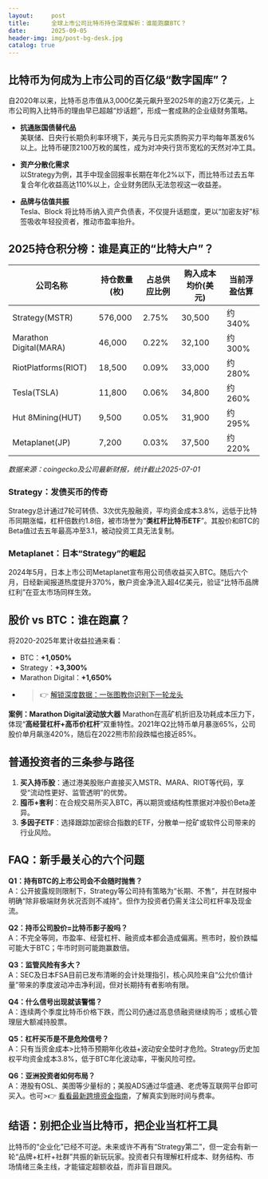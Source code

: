 ```yaml
---
layout:     post
title:      全球上市公司比特币持仓深度解析：谁能跑赢BTC？
date:       2025-09-05
header-img: img/post-bg-desk.jpg
catalog: true
---
```


## 比特币为何成为上市公司的百亿级“数字国库”？
自2020年以来，比特币总市值从3,000亿美元飙升至2025年的逾2万亿美元，上市公司购入比特币的理由早已超越“炒话题”，形成一套成熟的企业级财务策略。

- **抗通胀国债替代品**  
  美联储、日央行长期负利率环境下，美元与日元实质购买力平均每年蒸发6%以上。比特币硬顶2100万枚的属性，成为对冲央行货币宽松的天然对冲工具。

- **资产分散化需求**  
  以Strategy为例，其手中现金回报率长期在年化2%以下，而比特币过去五年复合年化收益高达110%以上，企业财务团队无法忽视这一收益差。

- **品牌与估值共振**  
  Tesla、Block 将比特币纳入资产负债表，不仅提升话题度，更以“加密友好”标签吸收年轻投资者，推动市盈率抬升。

## 2025持仓积分榜：谁是真正的“比特大户”？
| 公司名称 | 持仓数量(枚) | 占总供应比例 | 购入成本均价(美元) | 当前浮盈估算 |
| --- | --- | --- | --- | --- |
| Strategy(MSTR) | 576,000 | 2.75% | 30,500 | 约340% |
| Marathon Digital(MARA) | 46,000 | 0.22% | 32,100 | 约300% |
| RiotPlatforms(RIOT) | 18,500 | 0.09% | 33,000 | 约280% |
| Tesla(TSLA) | 11,800 | 0.06% | 34,800 | 约260% |
| Hut 8Mining(HUT) | 9,500 | 0.05% | 31,900 | 约295% |
| Metaplanet(JP) | 7,200 | 0.03% | 37,500 | 约220% |

*数据来源：coingecko及公司最新财报，统计截止2025-07-01*

### Strategy：发债买币的传奇
Strategy总计通过7轮可转债、3次优先股融资，平均资金成本3.8%，远低于比特币同期涨幅，杠杆倍数约1.8倍，被市场誉为“**类杠杆比特币ETF**”。其股价和BTC的Beta值过去五年最高冲至3.1，被动投资工具无法复制。

### Metaplanet：日本“Strategy”的崛起
2024年5月，日本上市公司Metaplanet宣布用公司债收益买入BTC。随后六个月，日经新闻报道热度提升370%，散户资金净流入超4亿美元，验证“比特币品牌红利”在亚太市场同样生效。

## 股价 vs BTC：谁在跑赢？
将2020-2025年累计收益拉通来看：

- BTC：**+1,050%**
- Strategy：**+3,300%**
- Marathon Digital：**+1,650%**
- >👉 [解锁深度数据：一张图教你识别下一轮龙头](https://okxdog.com/)

**案例：Marathon Digital波动放大器**
Marathon在高矿机折旧及功耗成本压力下，体现“**高经营杠杆+高币价杠杆**”双重特性。2021年Q2比特币单月暴涨65%，公司股价单月飙涨420%，随后在2022熊市阶段跌幅也接近85%。

## 普通投资者的三条参与路径
1. **买入持币股**：通过港美股账户直接买入MSTR、MARA、RIOT等代码，享受“流动性更好、监管透明”的优势。
2. **囤币+套利**：在合规交易所买入BTC，再以期货或结构性票据对冲股价Beta差异。
3. **多因子ETF**：选择跟踪加密综合指数的ETF，分散单一挖矿或软件公司带来的行业风险。

## FAQ：新手最关心的六个问题

**Q1：持有BTC的上市公司会不会随时抛售？**  
A：公开披露规则限制下，Strategy等公司持有策略为“长期、不售”，并在财报中明确“除非极端财务状况否则不减持”。但作为投资者仍需关注公司杠杆率及现金流。

**Q2：持币公司股价=比特币影子股吗？**  
A：不完全等同，市盈率、经营杠杆、融资成本都会造成偏离。熊市时，股价跌幅可能大于BTC；牛市时则可能跑赢数倍。

**Q3：监管风险有多大？**  
A：SEC及日本FSA目前已发布清晰的会计处理指引，核心风险来自“公允价值计量”带来的季度波动冲击净利润，但对长期持有者影响有限。

**Q4：什么信号出现就该警惕？**  
A：连续两个季度比特币价格下跌，而公司仍通过高息债融资继续购币；或核心管理层大额减持股票。

**Q5：杠杆买币是不是危险信号？**  
A：只有当资金成本>比特币预期年化收益+波动安全垫时才危险。Strategy历史加权平均资金成本3.8%，低于BTC年化波动率，平衡风险可控。

**Q6：亚洲投资者如何布局？**  
A：港股有OSL、美图等少量标的；美股ADS通过华盛通、老虎等互联网平台即可买入。也可>👉 [看看最新跨境资金指南](https://okxdog.com/)，了解真实到账时间与费率。

## 结语：别把企业当比特币，把企业当杠杆工具  
比特币的“企业化”已经不可逆。未来或许不再有“Strategy第二”，但一定会有新一轮“品牌+杠杆+社群”共振的新玩玩家。投资者只有理解杠杆成本、财务结构、市场情绪三条主线，才能锚定超额收益，而非盲目跟风。